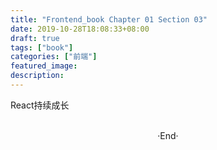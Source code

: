 ```yaml
---
title: "Frontend_book Chapter 01 Section 03"
date: 2019-10-28T18:08:33+08:00
draft: true
tags: ["book"]
categories: ["前端"]
featured_image: 
description: 
---
```


React持续成长

<br>

<center>  ·End·  </center>